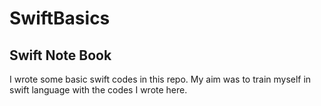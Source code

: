 # SwiftBasics

## Swift Note Book

I wrote some basic swift codes in this repo. My aim was to train myself in swift language with the codes I wrote here.
